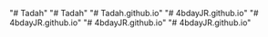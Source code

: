 "# Tadah" 
"# Tadah" 
"# Tadah.github.io" 
"# 4bdayJR.github.io" 
"# 4bdayJR.github.io" 
"# 4bdayJR.github.io" 
"# 4bdayJR.github.io" 
